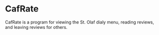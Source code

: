 # CafRate
CafRate is a program for viewing the St. Olaf dialy menu, reading reviews, and leaving reviews for others.
